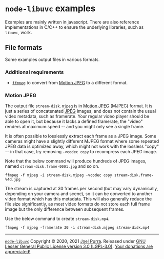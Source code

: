 # `node-libuvc` examples

Examples are mainly written in javascript. There are also reference implementations in C/C++ to ensure the underlying libraries, such as `libuvc`, work.

## File formats

Some examples output files in various formats.

### Additional requirements

- [`ffmpeg`](https://ffmpeg.org/) to convert from [Motion JPEG](https://en.wikipedia.org/wiki/Motion_JPEG) to a different format.

### Motion JPEG

The output file `stream-disk.mjpeg` is in [Motion JPEG](https://en.wikipedia.org/wiki/Motion_JPEG) (MJPEG) format. It is just a series of concatenated [JPEG](https://en.wikipedia.org/wiki/JPEG) images, and does not contain the usual video metadata, such as framerate. Your regular video player should be able to open it, but because it lacks a defined framerate, the "video" renders at maximum speed -- and you might only see a single frame.

It is often possible to losslessly extract each frame as a JPEG image. Some cameras might have a slightly different MJPEG format where some repeated JPEG data is optimized away, which might not work with the lossless "copy" -- in that case, try removing `-vcodec copy` to recompress each JPEG image.

Note that the below command will produce hundreds of JPEG images, named `stream-disk.frame-0001.jpg` and so on.

```shell
ffmpeg -f mjpeg -i stream-disk.mjpeg -vcodec copy stream-disk.frame-%4d.jpg
```

The stream is captured at 30 frames per second (but may vary dynamically, depending on your camera and scene), so it can be converted to another video format which has this metadata. This will also generally reduce the file size significantly, as most video formats do not store each full frame image but the only difference between subsequent frames.

Use the below command to create `stream-disk.mp4`.

```shell
ffmpeg -f mjpeg -framerate 30 -i stream-disk.mjpeg stream-disk.mp4
```

---

[`node-libuvc`](https://joelpurra.com/projects/node-libuvc/) Copyright &copy; 2020, 2021 [Joel Purra](https://joelpurra.com/). Released under [GNU Lesser General Public License version 3.0 (LGPL-3.0)](https://www.gnu.org/licenses/lgpl.html). [Your donations are appreciated!](https://joelpurra.com/donate/)
